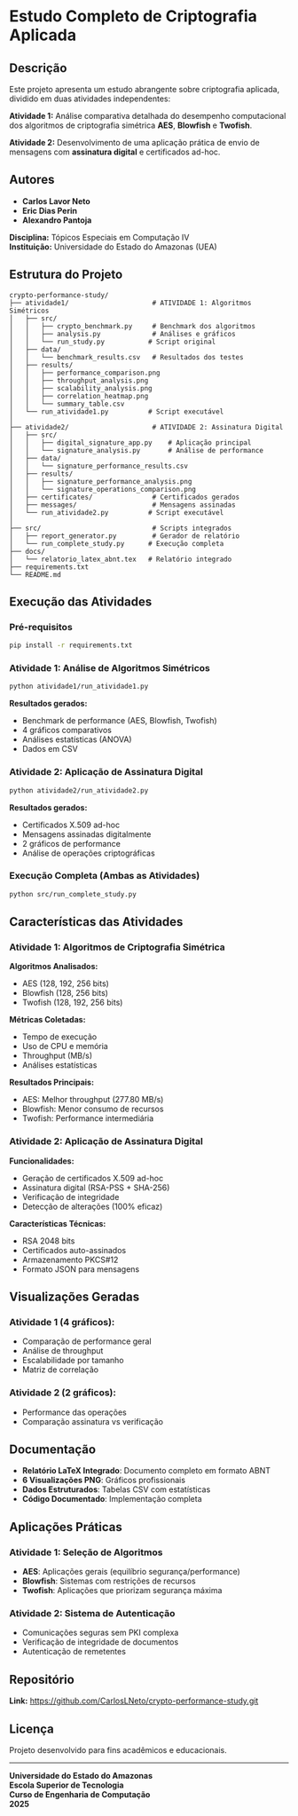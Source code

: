 # Estudo Completo de Criptografia Aplicada

## Descrição

Este projeto apresenta um estudo abrangente sobre criptografia aplicada, dividido em duas atividades independentes:

**Atividade 1:** Análise comparativa detalhada do desempenho computacional dos algoritmos de criptografia simétrica **AES**, **Blowfish** e **Twofish**.

**Atividade 2:** Desenvolvimento de uma aplicação prática de envio de mensagens com **assinatura digital** e certificados ad-hoc.

## Autores

- **Carlos Lavor Neto**
- **Eric Dias Perin**
- **Alexandro Pantoja**

**Disciplina:** Tópicos Especiais em Computação IV  
**Instituição:** Universidade do Estado do Amazonas (UEA)

## Estrutura do Projeto

```
crypto-performance-study/
├── atividade1/                     # ATIVIDADE 1: Algoritmos Simétricos
│   ├── src/
│   │   ├── crypto_benchmark.py     # Benchmark dos algoritmos
│   │   ├── analysis.py             # Análises e gráficos
│   │   └── run_study.py           # Script original
│   ├── data/
│   │   └── benchmark_results.csv   # Resultados dos testes
│   ├── results/
│   │   ├── performance_comparison.png
│   │   ├── throughput_analysis.png
│   │   ├── scalability_analysis.png
│   │   ├── correlation_heatmap.png
│   │   └── summary_table.csv
│   └── run_atividade1.py          # Script executável
│
├── atividade2/                     # ATIVIDADE 2: Assinatura Digital
│   ├── src/
│   │   ├── digital_signature_app.py    # Aplicação principal
│   │   └── signature_analysis.py       # Análise de performance
│   ├── data/
│   │   └── signature_performance_results.csv
│   ├── results/
│   │   ├── signature_performance_analysis.png
│   │   └── signature_operations_comparison.png
│   ├── certificates/               # Certificados gerados
│   ├── messages/                   # Mensagens assinadas
│   └── run_atividade2.py          # Script executável
│
├── src/                            # Scripts integrados
│   ├── report_generator.py         # Gerador de relatório
│   └── run_complete_study.py      # Execução completa
├── docs/
│   └── relatorio_latex_abnt.tex   # Relatório integrado
├── requirements.txt
└── README.md
```

## Execução das Atividades

### Pré-requisitos
```bash
pip install -r requirements.txt
```

### Atividade 1: Análise de Algoritmos Simétricos
```bash
python atividade1/run_atividade1.py
```

**Resultados gerados:**
- Benchmark de performance (AES, Blowfish, Twofish)
- 4 gráficos comparativos
- Análises estatísticas (ANOVA)
- Dados em CSV

### Atividade 2: Aplicação de Assinatura Digital
```bash
python atividade2/run_atividade2.py
```

**Resultados gerados:**
- Certificados X.509 ad-hoc
- Mensagens assinadas digitalmente
- 2 gráficos de performance
- Análise de operações criptográficas

### Execução Completa (Ambas as Atividades)
```bash
python src/run_complete_study.py
```

## Características das Atividades

### Atividade 1: Algoritmos de Criptografia Simétrica

**Algoritmos Analisados:**
- AES (128, 192, 256 bits)
- Blowfish (128, 256 bits)
- Twofish (128, 192, 256 bits)

**Métricas Coletadas:**
- Tempo de execução
- Uso de CPU e memória
- Throughput (MB/s)
- Análises estatísticas

**Resultados Principais:**
- AES: Melhor throughput (277.80 MB/s)
- Blowfish: Menor consumo de recursos
- Twofish: Performance intermediária

### Atividade 2: Aplicação de Assinatura Digital

**Funcionalidades:**
- Geração de certificados X.509 ad-hoc
- Assinatura digital (RSA-PSS + SHA-256)
- Verificação de integridade
- Detecção de alterações (100% eficaz)

**Características Técnicas:**
- RSA 2048 bits
- Certificados auto-assinados
- Armazenamento PKCS#12
- Formato JSON para mensagens

## Visualizações Geradas

### Atividade 1 (4 gráficos):
- Comparação de performance geral
- Análise de throughput
- Escalabilidade por tamanho
- Matriz de correlação

### Atividade 2 (2 gráficos):
- Performance das operações
- Comparação assinatura vs verificação

## Documentação

- **Relatório LaTeX Integrado**: Documento completo em formato ABNT
- **6 Visualizações PNG**: Gráficos profissionais
- **Dados Estruturados**: Tabelas CSV com estatísticas
- **Código Documentado**: Implementação completa

## Aplicações Práticas

### Atividade 1: Seleção de Algoritmos
- **AES**: Aplicações gerais (equilíbrio segurança/performance)
- **Blowfish**: Sistemas com restrições de recursos
- **Twofish**: Aplicações que priorizam segurança máxima

### Atividade 2: Sistema de Autenticação
- Comunicações seguras sem PKI complexa
- Verificação de integridade de documentos
- Autenticação de remetentes

## Repositório

**Link:** https://github.com/CarlosLNeto/crypto-performance-study.git

## Licença

Projeto desenvolvido para fins acadêmicos e educacionais.

---

**Universidade do Estado do Amazonas**  
**Escola Superior de Tecnologia**  
**Curso de Engenharia de Computação**  
**2025**
